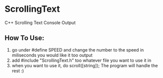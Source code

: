 # ScrollingText
C++ Scrolling Text Console Output

## How To Use:
1. go under #define SPEED and change the number to the speed in miliseconds you would like it too output
2. add #include "ScrollingText.h" too whatever file you want to use it in
3. when you want to use it, do scroll([string]); The program will handle the rest :)
